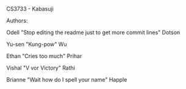CS3733 - Kabasuji

Authors:


Odell "Stop editing the readme just to get more commit lines" Dotson

Yu-sen "Kung-pow" Wu

Ethan "Cries too much" Prihar

Vishal "V vor Victory" Rathi

Brianne "Wait how do I spell your name" Happle
